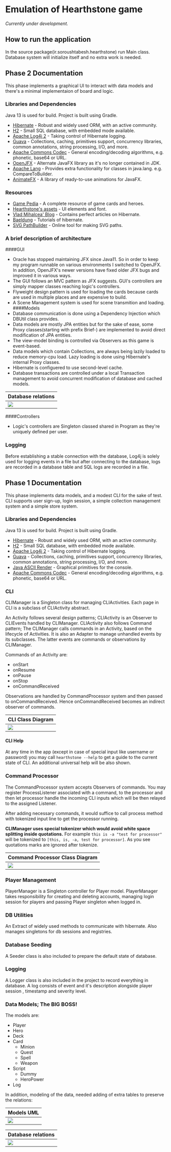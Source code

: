 # Emulation of Hearthstone game
_Currently under development._ 

## How to run the application
In the source package(ir.soroushtabesh.hearthstone) run Main class.
 Database system will initialize itself and no extra work is needed.

## Phase 2 Documentation
This phase implements a graphical UI to interact with data models and there's a minimal implementaion of 
board and logic.
### Libraries and Dependencies
Java 13 is used for build.
Project is built using Gradle.

- [Hibernate](http://hibernate.org/orm/) - Robust and widely used ORM, with an active community.
- [H2](https://h2database.com) - Small SQL database, with embedded mode available.
- [Apache Log4j 2](https://logging.apache.org/log4j/) - Taking control of Hibernate logging.
- [Guava](https://github.com/google/guava) - Collections, caching, primitives support, concurrency libraries, common
 annotations, string processing, I/O, and more.
- [Apache Commons Codec](http://commons.apache.org/proper/commons-codec/) - General encoding/decoding algorithms, e.g. 
phonetic, base64 or URL. 
- [OpenJFX](https://openjfx.io/) - Alternate JavaFX library as it's no longer contained in JDK.
- [Apache Lang](http://commons.apache.org/proper/commons-lang/) - Provides extra functionality for classes in java.lang.
e.g. CompareToBuilder.
- [AnimateFX](https://github.com/Typhon0/AnimateFX) - A library of ready-to-use animations for JavaFX.

### Resources

- [Game Pedia](https://hearthstone.gamepedia.com/) - A complete resource of game cards and heroes.
- [Hearthstone's assets](https://github.com/GitHtub/Hearthstone/tree/master/Assets) - UI elements and font.
- [Vlad Mihalcea' Blog](https://vladmihalcea.com/) - Contains perfect articles on Hibernate.
- [Baeldung](https://www.baeldung.com/) - Tutorials of hibernate.
- [SVG PathBuilder](https://codepen.io/anthonydugois/full/mewdyZ) - Online tool for making SVG paths.

### A brief description of architecture

####GUI
- Oracle has stopped maintaining JFX since Java11. So in order to keep my program runnable on various environments
I switched to OpenJFX. In addition, OpenJFX's newer versions have fixed older JFX bugs and improved it in various ways.
- The GUI follows an MVC pattern as JFX suggests. GUI's controllers are simply mapper classes reaching logic's controllers.  
- Flyweight design pattern is used for loading the cards because cards are used in multiple places and are expensive to build.
- A Scene Management system is used for scene transmition and loading.  
####Models
- Database communication is done using a Dependency Injection which DBUtil class provides.   
- Data models are mostly JPA entities but for the sake of ease, some Proxy classes(starting with prefix Brief-) are implemented
to avoid direct modification of JPA entities.   
- The view-model binding is controlled via Observers as this game is event-based.   
- Data models which contain Collections, are always being lazily loaded to reduce memory-cpu load. Lazy loading is done using 
Hibernate's internal Proxy classes.   
- Hibernate is configuered to use second-level cache.  
- Database transactions are controlled under a local Transaction management to avoid concurrent modification of database and 
cached models.

 | Database relations |
 | ------------- |
 | ![](./readme_resources/DB2.png) |
 

####Controllers
- Logic's controllers are Singleton classed shared in Program as they're uniquely defined per user.    

### Logging
Before establishing a stable connection with the database, Log4j is solely used for logging events in a file but after connecting to the database,
logs are recorded in a database table and SQL logs are recorded in a file.

 




## Phase 1 Documentation
This phase implements data models, and a modest CLI for the sake of test. CLI supports user sign-up, login session,
 a simple collection management system and a simple store system.
### Libraries and Dependencies
Java 13 is used for build.
Project is built using Gradle.

- [Hibernate](http://hibernate.org/orm/) - Robust and widely used ORM, with an active community.
- [H2](https://h2database.com) - Small SQL database, with embedded mode available.
- [Apache Log4j 2](https://logging.apache.org/log4j/) - Taking control of Hibernate logging.
- [Guava](https://github.com/google/guava) - Collections, caching, primitives support, concurrency libraries, common
 annotations, string processing, I/O, and more.
- [Java ASCII Render](https://github.com/indvd00m/java-ascii-render) - Graphical primitives for the console.
- [Apache Commons Codec](http://commons.apache.org/proper/commons-codec/) - General encoding/decoding algorithms, e.g. 
phonetic, base64 or URL.

### CLI
CLIManager is a Singleton class for managing CLIActivities. Each page in CLI is a subclass of CLIActivity abstract.

An Activity follows several design patterns;
CLIActivity is an Observer to CLIEvents handled by CLIManager. CLIActivity also follows Command pattern; The CLIManager 
calls commands in an Activity, based on the lifecycle of Activities. It is also an Adapter to manage unhandled events 
by its subclasses. The latter events are commands or observations by CLIManager.

Commands of an Activity are:
- onStart
- onResume
- onPause
- onStop
- onCommandReceived

Observations are handled by CommandProcessor system and then passed to onCommandReceived. Hence 
onCommandReceived becomes an indirect observer of commands.

| CLI Class Diagram |
| ------------- |
| ![](./readme_resources/CLIActivity.png) |

#### CLI Help
At any time in the app (except in case of special input like username or password) you may call `hearthstone --help` to get a guide to the current state of CLI.
An additional universal help will be also shown.

### Command Processor
The CommandProcessor system accepts Observers of commands. You may register ProcessListener associated with a command, to the processor
and then let processor handle the incoming CLI inputs which will be then relayed to the assigned Listener. 

After adding necessary commands, it would suffice to call process method with tokenized input line to get the processor running.

**CLIManager uses special tokenizer which would avoid white space splitting inside quotations.** 
For example `this is -a "test for processor"` will be tokenized to `[this, is, -a, test for processor]`.
As you see quotations marks are ignored after tokenize.

| Command Processor Class Diagram |
| ------------- |
| ![](./readme_resources/CommandProcessor.png) |

### Player Management
PlayerManager is a Singleton controller for Player model. PlayerManager takes responsibility for creating and deleting accounts,
managing login session for players and passing Player singleton when logged in.

### DB Utilities
An Extract of widely used methods to communicate with hibernate. Also manages singletons for db sessions and registries.

### Database Seeding
A Seeder class is also included to prepare the default state of database.

### Logging
A Logger class is also included in the project to record everything in database.
A log consists of event and it's description alongside player session , timestamp and severity level.

### Data Models; The BIG BOSS!
The models are:
- Player
- Hero
- Deck
- Card
    - Minion
    - Quest
    - Spell
    - Weapon
- Script
    - Dummy
    - HeroPower
- Log

In addition, modeling of the data, needed adding of extra tables to preserve the relations:

| Models UML |
| ------------- |
| ![](./readme_resources/Dummy.png) |

| Database relations |
| ------------- |
| ![](./readme_resources/DB.png) |

